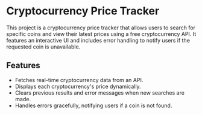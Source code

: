 # Cryptocurrency Price Tracker

This project is a cryptocurrency price tracker that allows users to search for specific coins and view their latest prices using a free cryptocurrency API. It features an interactive UI and includes error handling to notify users if the requested coin is unavailable.

## Features

- Fetches real-time cryptocurrency data from an API.
- Displays each cryptocurrency's price dynamically.
- Clears previous results and error messages when new searches are made.
- Handles errors gracefully, notifying users if a coin is not found.

